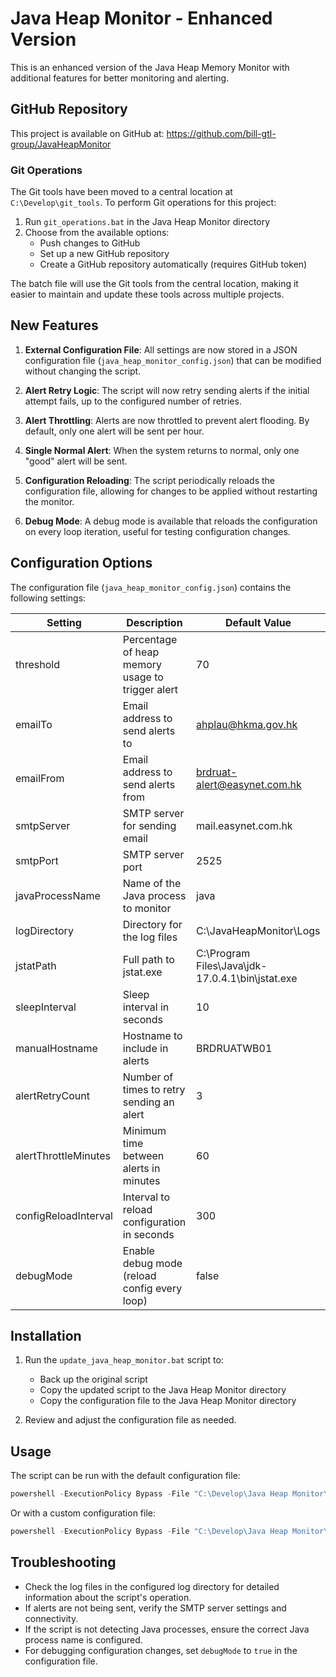 # Java Heap Monitor - Enhanced Version

This is an enhanced version of the Java Heap Memory Monitor with additional features for better monitoring and alerting.

## GitHub Repository

This project is available on GitHub at: https://github.com/bill-gtl-group/JavaHeapMonitor

### Git Operations

The Git tools have been moved to a central location at `C:\Develop\git_tools`. To perform Git operations for this project:

1. Run `git_operations.bat` in the Java Heap Monitor directory
2. Choose from the available options:
   - Push changes to GitHub
   - Set up a new GitHub repository
   - Create a GitHub repository automatically (requires GitHub token)

The batch file will use the Git tools from the central location, making it easier to maintain and update these tools across multiple projects.

## New Features

1. **External Configuration File**: All settings are now stored in a JSON configuration file (`java_heap_monitor_config.json`) that can be modified without changing the script.

2. **Alert Retry Logic**: The script will now retry sending alerts if the initial attempt fails, up to the configured number of retries.

3. **Alert Throttling**: Alerts are now throttled to prevent alert flooding. By default, only one alert will be sent per hour.

4. **Single Normal Alert**: When the system returns to normal, only one "good" alert will be sent.

5. **Configuration Reloading**: The script periodically reloads the configuration file, allowing for changes to be applied without restarting the monitor.

6. **Debug Mode**: A debug mode is available that reloads the configuration on every loop iteration, useful for testing configuration changes.

## Configuration Options

The configuration file (`java_heap_monitor_config.json`) contains the following settings:

| Setting | Description | Default Value |
|---------|-------------|---------------|
| threshold | Percentage of heap memory usage to trigger alert | 70 |
| emailTo | Email address to send alerts to | ahplau@hkma.gov.hk |
| emailFrom | Email address to send alerts from | brdruat-alert@easynet.com.hk |
| smtpServer | SMTP server for sending email | mail.easynet.com.hk |
| smtpPort | SMTP server port | 2525 |
| javaProcessName | Name of the Java process to monitor | java |
| logDirectory | Directory for the log files | C:\JavaHeapMonitor\Logs |
| jstatPath | Full path to jstat.exe | C:\Program Files\Java\jdk-17.0.4.1\bin\jstat.exe |
| sleepInterval | Sleep interval in seconds | 10 |
| manualHostname | Hostname to include in alerts | BRDRUATWB01 |
| alertRetryCount | Number of times to retry sending an alert | 3 |
| alertThrottleMinutes | Minimum time between alerts in minutes | 60 |
| configReloadInterval | Interval to reload configuration in seconds | 300 |
| debugMode | Enable debug mode (reload config every loop) | false |

## Installation

1. Run the `update_java_heap_monitor.bat` script to:
   - Back up the original script
   - Copy the updated script to the Java Heap Monitor directory
   - Copy the configuration file to the Java Heap Monitor directory

2. Review and adjust the configuration file as needed.

## Usage

The script can be run with the default configuration file:

```powershell
powershell -ExecutionPolicy Bypass -File "C:\Develop\Java Heap Monitor\java_heap_memory_monitor.ps1"
```

Or with a custom configuration file:

```powershell
powershell -ExecutionPolicy Bypass -File "C:\Develop\Java Heap Monitor\java_heap_memory_monitor.ps1" -ConfigFilePath "path\to\custom_config.json"
```

## Troubleshooting

- Check the log files in the configured log directory for detailed information about the script's operation.
- If alerts are not being sent, verify the SMTP server settings and connectivity.
- If the script is not detecting Java processes, ensure the correct Java process name is configured.
- For debugging configuration changes, set `debugMode` to `true` in the configuration file.
